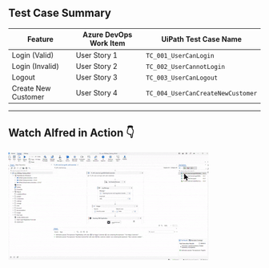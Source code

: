 ## Test Case Summary

| Feature              | Azure DevOps Work Item | UiPath Test Case Name                   | 
|----------------------|------------------------|-----------------------------------------|
| Login (Valid)        | User Story 1           | `TC_001_UserCanLogin`                   | `/TestCases/AccountLogin/TC_001_UserCanLogin.xaml`     |
| Login (Invalid)      | User Story 2           | `TC_002_UserCannotLogin`                | `/TestCases/AccountLogin/TC_002_UserCannotLogin.xaml`  |
| Logout               | User Story 3           | `TC_003_UserCanLogout`                  | `/TestCases/AccountLogin/TC_003_UserCanLogout.xaml`    |
| Create New Customer  | User Story 4           | `TC_004_UserCanCreateNewCustomer`       | `/TestCases/Customers/TC_004_UserCanCreateNewCustomer.xaml` |

---

## Watch Alfred in Action 👇	
![IMAGE ALT TEXT HERE](https://github.com/bacdillon/UiPath-Automation/blob/main/CRM_AutomatedTests/Animated%20image/sys_CRMApp_Testing_Alfred.gif)

